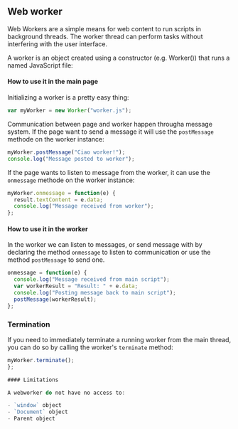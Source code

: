 ## Web worker

Web Workers are a simple means for web content to run scripts in background threads. The worker thread can perform tasks without interfering with the user interface.

A worker is an object created using a constructor (e.g. Worker()) that runs a named JavaScript file:

#### How to use it in the main page

Initializing a worker is a pretty easy thing:

```js
var myWorker = new Worker("worker.js");
```

Communication between page and worker happen througha message system.
If the page want to send a message it will use the `postMessage` methode on the worker instance:

```js
myWorker.postMessage("Ciao worker!");
console.log("Message posted to worker");
```

If the page wants to listen to message from the worker, it can use the `onmessage` methode on the worker instance:

```js
myWorker.onmessage = function(e) {
  result.textContent = e.data;
  console.log("Message received from worker");
};
```

#### How to use it in the worker

In the worker we can listen to messages, or send message with by declaring the method `onmessage` to listen to communication or use the method `postMessage` to send one.

```js
onmessage = function(e) {
  console.log("Message received from main script");
  var workerResult = "Result: " + e.data;
  console.log("Posting message back to main script");
  postMessage(workerResult);
};
```

### Termination

If you need to immediately terminate a running worker from the main thread, you can do so by calling the worker's `terminate` method:

```js
myWorker.terminate();
};

#### Limitations

A webworker do not have no access to:

- `window` object
- `Document` object
- Parent object
```

